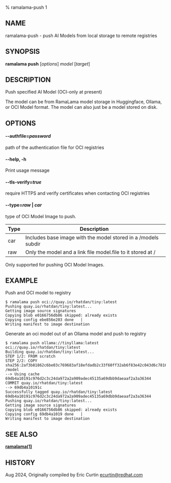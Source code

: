 % ramalama-push 1

## NAME
ramalama\-push - push AI Models from local storage to remote registries

## SYNOPSIS
**ramalama push** [*options*] *model* [*target*]

## DESCRIPTION
Push specified AI Model (OCI-only at present)

The model can be from RamaLama model storage in Huggingface, Ollama, or OCI Model format.
The model can also just be a model stored on disk.

## OPTIONS

#### **--authfile**=*password*
path of the authentication file for OCI registries

#### **--help**, **-h**
Print usage message

#### **--tls-verify**=*true*
require HTTPS and verify certificates when contacting OCI registries

#### **--type**=*raw* | *car*

type of OCI Model Image to push.

| Type | Description                                                   |
| ---- | ------------------------------------------------------------- |
| car  | Includes base image with the model stored in a /models subdir |
| raw  | Only the model and a link file model.file to it stored at /   |

Only supported for pushing OCI Model Images.

## EXAMPLE

Push and OCI model to registry
```
$ ramalama push oci://quay.io/rhatdan/tiny:latest
Pushing quay.io/rhatdan/tiny:latest...
Getting image source signatures
Copying blob e0166756db86 skipped: already exists
Copying config ebe856e203 done   |
Writing manifest to image destination
```

Generate an oci model out of an Ollama model and push to registry
```
$ ramalama push ollama://tinyllama:latest oci://quay.io/rhatdan/tiny:latest
Building quay.io/rhatdan/tiny:latest...
STEP 1/2: FROM scratch
STEP 2/2: COPY sha256:2af3b81862c6be03c769683af18efdadb2c33f60ff32ab6f83e42c043d6c7816 /model
--> Using cache 69db4a10191c976d2c3c24da972a2a909adec45135a69dbb9daeaaf2a3a36344
COMMIT quay.io/rhatdan/tiny:latest
--> 69db4a10191c
Successfully tagged quay.io/rhatdan/tiny:latest
69db4a10191c976d2c3c24da972a2a909adec45135a69dbb9daeaaf2a3a36344
Pushing quay.io/rhatdan/tiny:latest...
Getting image source signatures
Copying blob e0166756db86 skipped: already exists
Copying config 69db4a1019 done   |
Writing manifest to image destination
```

## SEE ALSO
**[ramalama(1)](ramalama.1.md)**

## HISTORY
Aug 2024, Originally compiled by Eric Curtin <ecurtin@redhat.com>
